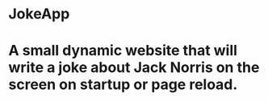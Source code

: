 # JokeApp
# A small dynamic website that will write a joke about Jack Norris on the screen on startup or page reload.
